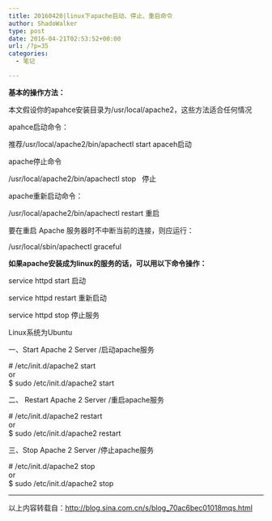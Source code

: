 ```yaml
---
title: 20160420|linux下apache启动、停止、重启命令
author: ShadoWalker
type: post
date: 2016-04-21T02:53:52+00:00
url: /?p=35
categories:
  - 笔记

---
```

**基本的操作方法：**
  
本文假设你的apahce安装目录为/usr/local/apache2，这些方法适合任何情况

apahce启动命令：
  
推荐/usr/local/apache2/bin/apachectl start apaceh启动

apache停止命令
  
/usr/local/apache2/bin/apachectl stop <wbr /> <wbr /> 停止

apache重新启动命令：
  
/usr/local/apache2/bin/apachectl restart 重启

要在重启 Apache 服务器时不中断当前的连接，则应运行：

/usr/local/sbin/apachectl graceful

**如果apache安装成为linux的服务的话，可以用以下命令操作：**

service httpd start 启动

service httpd restart 重新启动

service httpd stop 停止服务

<div>
  <p>
    Linux系统为Ubuntu
  </p>
  
  <p>
    一、Start Apache 2 Server /启动apache服务
  </p>
  
  <p>
    # /etc/init.d/apache2 start<br /> or<br /> $ sudo /etc/init.d/apache2 start
  </p>
  
  <p>
    二、 Restart Apache 2 Server /重启apache服务
  </p>
  
  <p>
    # /etc/init.d/apache2 restart<br /> or<br /> $ sudo /etc/init.d/apache2 restart
  </p>
  
  <p>
    三、Stop Apache 2 Server /停止apache服务
  </p>
  
  <p>
    # /etc/init.d/apache2 stop<br /> or<br /> $ sudo /etc/init.d/apache2 stop
  </p>
  
  <hr />
  
  <p>
    以上内容转载自：<a href="http://blog.sina.com.cn/s/blog_70ac6bec01018mqs.html">http://blog.sina.com.cn/s/blog_70ac6bec01018mqs.html</a>
  </p>
</div>